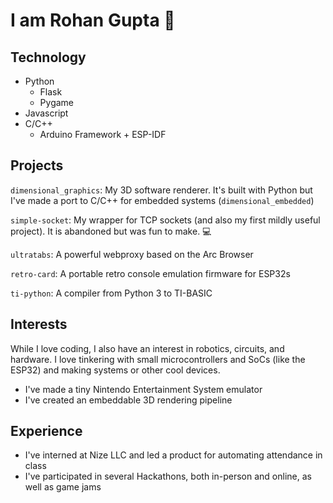 # I am Rohan Gupta 👋
## Technology
- Python
  - Flask
  - Pygame
- Javascript
- C/C++
  - Arduino Framework + ESP-IDF
  
## Projects
`dimensional_graphics`: My 3D software renderer. It's built with Python but I've made a port to C/C++ for embedded systems (`dimensional_embedded`)

`simple-socket`: My wrapper for TCP sockets (and also my first mildly useful project). It is abandoned but was fun to make. 💻

`ultratabs`: A powerful webproxy based on the Arc Browser

`retro-card`: A portable retro console emulation firmware for ESP32s

`ti-python`: A compiler from Python 3 to TI-BASIC

## Interests
While I love coding, I also have an interest in robotics, circuits, and hardware. 
I love tinkering with small microcontrollers and SoCs (like the ESP32) and making systems or other cool devices.
 - I've made a tiny Nintendo Entertainment System emulator
 - I've created an embeddable 3D rendering pipeline

## Experience
 - I've interned at Nize LLC and led a product for automating attendance in class
 - I've participated in several Hackathons, both in-person and online, as well as game jams


